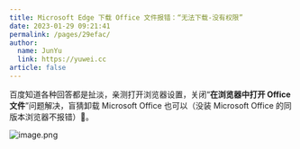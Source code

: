 ```yaml
---
title: Microsoft Edge 下载 Office 文件报错：“无法下载-没有权限”
date: 2023-01-29 09:21:41
permalink: /pages/29efac/
author: 
  name: JunYu
  link: https://yuwei.cc
article: false
---
```

百度知道各种回答都是扯淡，亲测打开浏览器设置，关闭“**在浏览器中打开 Office 文件**”问题解决，盲猜卸载 Microsoft Office 也可以（没装 Microsoft Office 的同版本浏览器不报错）🤣。

![image.png](https://f.pz.al/pzal/2023/01/29/18dceffe67803.png)